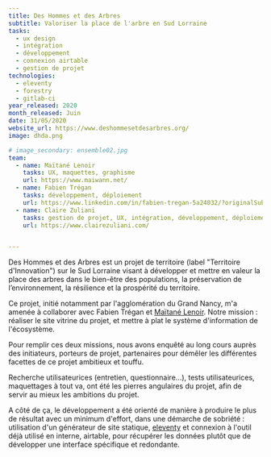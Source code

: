 ```yaml
---
title: Des Hommes et des Arbres
subtitle: Valoriser la place de l'arbre en Sud Lorraine
tasks:
  - ux design
  - intégration
  - développement
  - connexion airtable
  - gestion de projet
technologies:
  - eleventy
  - forestry
  - gitlab-ci
year_released: 2020
month_released: Juin
date: 31/05/2020
website_url: https://www.deshommesetdesarbres.org/
image: dhda.png

# image_secondary: ensemble02.jpg
team:
  - name: Maïtané Lenoir
    tasks: UX, maquettes, graphisme
    url: https://www.maiwann.net/
  - name: Fabien Trégan
    tasks: développement, déploiement
    url: https://www.linkedin.com/in/fabien-tregan-5a24032/?originalSubdomain=fr
  - name: Claire Zuliani
    tasks: gestion de projet, UX, intégration, développement, déploiement
    url: https://www.clairezuliani.com/


---
```


Des Hommes et des Arbres est un projet de territoire (label "Territoire d'Innovation") sur le Sud Lorraine visant à développer et mettre en valeur la place des arbres dans le bien-être des populations, la préservation de l’environnement, la résilience et la prospérité du territoire.

Ce projet, initié notamment par l'agglomération du Grand Nancy, m'a amenée à collaborer avec Fabien Trégan et [Maïtané Lenoir](https://www.maiwann.net/). Notre mission : réaliser le site vitrine du projet, et mettre à plat le système d'information de l'écosystème.

Pour remplir ces deux missions, nous avons enquêté au long cours auprès des initiateurs, porteurs de projet, partenaires pour démêler les différentes facettes de ce projet ambitieux et touffu.

Recherche utilisateurices (entretien, questionnaire...), tests utilisateurices, maquettages à tout va, ont été les pierres angulaires du projet, afin de servir au mieux les ambitions du projet.

A côté de ça, le développement a été orienté de manière à produire le plus de résultat avec un minimum d'effort, dans une démarche de sobriété : utilisation d'un générateur de site statique, [eleventy](https://www.11ty.dev/) et connexion à l'outil déjà utilisé en interne, airtable, pour récupérer les données plutôt que de développer une interface spécifique et redondante.